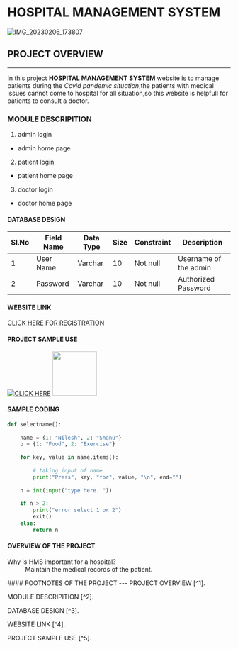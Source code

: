 # HOSPITAL MANAGEMENT SYSTEM
![IMG_20230206_173807](https://user-images.githubusercontent.com/124420874/216968480-0eaa8842-457d-4019-b77a-5699e0ef998a.JPG)
## PROJECT OVERVIEW 
***
In this project **HOSPITAL MANAGEMENT SYSTEM** website is to manage patients during the *Covid pandemic situation*,the patients with medical issues cannot come to hospital for all situation,so this website is helpfull for patients to consult a doctor.
### MODULE DESCRIPITION
1. admin login
* admin home page
2. patient login
* patient home page
3. doctor login
* doctor home page
#### DATABASE DESIGN
| Sl.No | Field Name | Data Type | Size | Constraint | Description |
|-------|------------|-----------|------|------------|-------------|
| 1     | User Name  | Varchar   | 10   | Not null   | Username of the admin|
| 2    | Password | Varchar | 10 | Not null| Authorized Password |
#### WEBSITE LINK
[CLICK HERE FOR REGISTRATION](https://docpulse.com/)
#### PROJECT SAMPLE USE
[![CLICK HERE](http://img.youtube.com/vi/ECwmWJNMrIU&ab_channel=AllenticsITSolutionsPvt.Ltd./0.jpg)](http://www.youtube.com/watch?v=ECwmWJNMrIU&ab_channel=AllenticsITSolutionsPvt.Ltd.)
<img src="(https://user-images.githubusercontent.com/124420874/217514498-acd10192-f290-4bc7-9fb4-5e17edd991cb.png)" width="100" height="100">
#### SAMPLE CODING
```python
def selectname():
  
    name = {1: "Nilesh", 2: "Shanu"}
    b = {1: "Food", 2: "Exercise"}
  
    for key, value in name.items():
  
        # taking input of name
        print("Press", key, "for", value, "\n", end="")
  
    n = int(input("type here.."))
  
    if n > 2:
        print("error select 1 or 2")
        exit()
    else:
        return n
  ```
  #### OVERVIEW OF THE PROJECT
  <dl>
  <dt>Why is HMS important for a hospital?</dt>
  <dd>Maintain the medical records of the patient.</dd>
  </dl>
#### FOOTNOTES OF THE PROJECT
---
PROJECT OVERVIEW [^1].

MODULE DESCRIPITION [^2].

DATABASE DESIGN [^3].

WEBSITE LINK [^4].

PROJECT SAMPLE USE [^5].

